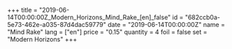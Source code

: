 +++
title = "2019-06-14T00:00:00Z_Modern_Horizons_Mind_Rake_[en]_false"
id = "682ccb0a-5e73-462e-a035-87d4dac59779"
date = "2019-06-14T00:00:00Z"
name = "Mind Rake"
lang = ["en"]
price = "0.15"
quantity = 4
foil = false
set = "Modern Horizons"
+++
